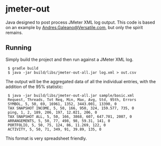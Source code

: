 # jmeter-out

Java designed to post process JMeter XML log output. This code is based on an example by Andres.Galeano@Versatile.com, but only the spirit remains.

## Running
Simply build the project and then run against a JMeter XML log.

     $ gradle build
     $ java -jar build/libs/jmeter-out-all.jar log.xml > out.csv
     
The output will be the aggregated data of all the individual entries, with the addition of the 95% statistic:

     $ java -jar build/libs/jmeter-out-all.jar sample/basic.xml
     Request, Threads, Tot Req, Min, Max, Avg, Std, 95th, Errors
     SYMBOL, 5, 50, 69, 16961, 1352, 3443.001, 13390, 0
     TAX SNAPSHOT INCOME, 5, 50, 166, 950, 324, 159.577, 735, 0
     ping, 1, 2, 189, 206, 197, 12.021, 206, 0
     TAX SNAPSHOT ALL, 5, 50, 166, 3868, 607, 647.701, 2007, 0
     ARRANGEMENTS, 5, 50, 77, 498, 98, 59.31, 141, 0
     PORTFOLIO, 5, 50, 75, 124, 86, 11.269, 122, 0
     ACTIVITY, 5, 50, 71, 349, 91, 39.89, 135, 0


This format is very spreadsheet friendly.
